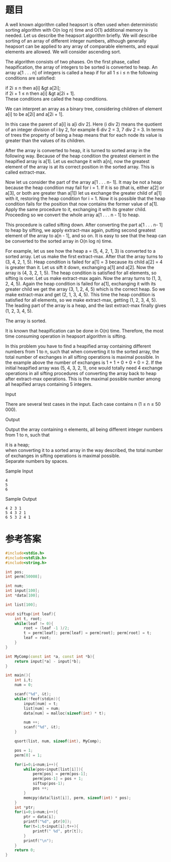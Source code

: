 # 题目
A well known algorithm called heapsort is often used when deterministic sorting algorithm with O(n log n) time and O(1) additional memory is needed. Let us describe the heapsort algorithm briefly. We will describe sorting of an array of different integer numbers, although generally heapsort can be applied to any array of comparable elements, and equal elements are allowed. We will consider ascending sort.

The algorithm consists of two phases. On the first phase, called heapification, the array of integers to be sorted is converted to heap. An array a[1 . . . n] of integers is called a heap if for all 1 ≤ i ≤ n the following conditions are satisfied:

if 2i ≤ n then a[i] &gt a[2i];<br>
if 2i + 1 ≤ n then a[i] &gt a[2i + 1].<br>
These conditions are called the heap conditions.<br>

We can interpret an array as a binary tree, considering children of element a[i] to be a[2i] and a[2i + 1].

In this case the parent of a[i] is a[i div 2]. Here (i div 2) means the quotient of an integer division of i by 2, for example 6 div 2 = 3, 7 div 2 = 3. In terms of trees the property of being a heap means that for each node its value is greater than the values of its children.

After the array is converted to heap, it is turned to sorted array in the following way. Because of the heap condition the greatest element in the heapified array is a[1]. Let us exchange it with a[n], now the greatest element of the array is at its correct position in the sorted array. This is called extract-max.

Now let us consider the part of the array a[1 . . . n- 1]. It may be not a heap because the heap condition may fail for i = 1. If it is so (that is, either a[2] or a[3], or both are greater than a[1]) let us exchange the greater child of a[1] with it, restoring the heap condition for i = 1. Now it is possible that the heap condition fails for the position that now contains the former value of a[1]. Apply the same procedure to it, exchanging it with its greater child. Proceeding so we convert the whole array a[1 . . . n - 1] to heap.

This procedure is called sifting down. After converting the part a[1 . . . n- 1] to heap by sifting, we apply extract-max again, putting second greatest element of the array to a[n - 1], and so on. It is easy to see that the heap can be converted to the sorted array in O(n log n) time.

For example, let us see how the heap a = (5, 4, 2, 1, 3) is converted to a sorted array. Let us make the first extract-max. After that the array turns to (3, 4, 2, 1, 5). Heap condition is failed for a[1] = 3 because its child a[2] = 4 is greater than it. Let us sift it down, exchanging a[1] and a[2]. Now the array is (4, 3, 2, 1, 5). The heap condition is satisfied for all elements, so sifting is over. Let us make extract-max again. Now the array turns to (1, 3, 2, 4, 5). Again the heap condition is failed for a[1], exchanging it with its greater child we get the array (3, 1, 2, 4, 5) which is the correct heap. So we make extract-max and get (2, 1, 3, 4, 5). This time the heap condition is satisfied for all elements, so we make extract-max, getting (1, 2, 3, 4, 5). The leading part of the array is a heap, and the last extract-max finally gives (1, 2, 3, 4, 5).

The array is sorted.

It is known that heapification can be done in O(n) time. Therefore, the most time consuming operation in heapsort algorithm is sifting.

In this problem you have to find a heapified array containing different numbers from 1 to n, such that when converting it to the sorted array, the total number of exchanges in all sifting operations is maximal possible. In the example above the number of exchanges is 1 + 1 + 0 + 0 + 0 = 2. If the initial heapified array was (5, 4, 3, 2, 1), one would totally need 4 exchange operations in all sifting procedures of converting the array back to heap after extract-max operations. This is the maximal possible number among all heapified arrays containing 5 integers.

Input

There are several test cases in the input. Each case contains n (1 ≤ n ≤ 50 000).

Output

Output the array containing n elements, all being different integer numbers from 1 to n, such that

it is a heap;<br>
when converting it to a sorted array in the way described, the total number of exchanges in sifting operations is maximal possible.<br>
Separate numbers by spaces.<br>

Sample Input
```
4
5
6
```
Sample Output
```
4 2 3 1
5 4 3 2 1
6 5 3 2 4 1
```
# 参考答案
```c++
#include<stdio.h>
#include<stdlib.h>
#include<string.h>

int pos;
int perm[50008];

int num;
int input[100];
int *data[100];

int list[100];

void siftup(int leaf){
    int t, root;
    while(leaf != 0){
		root = (leaf -1 )/2;
		t = perm[leaf]; perm[leaf] = perm[root]; perm[root] = t;
		leaf = root;
	}
}

int MyComp(const int *a, const int *b){
	return input[*a] - input[*b];
}

int main(){
    int i,t;
    num = 0;

    scanf("%d", &t);
    while(!feof(stdin)){
		input[num] = t;
		list[num] = num;
		data[num] = malloc(sizeof(int) * t);

		num ++;
		scanf("%d", &t);
	}

    qsort(list, num, sizeof(int), MyComp);

    pos = 1;
    perm[0] = 1;

    for(i=0;i<num;i++){
    	while(pos<input[list[i]]){		
			perm[pos] = perm[pos-1];
			perm[pos-1] = pos + 1;
			siftup(pos-1);
			pos ++;		
		}
		memcpy(data[list[i]], perm, sizeof(int) * pos);
	}
	int *ptr;
	for(i=0;i<num;i++){
		ptr = data[i];
		printf("%d", ptr[0]);
		for(t=1;t<input[i];t++){
			printf(" %d", ptr[t]);
		}
		printf("\n");
	}
    return 0;
}




